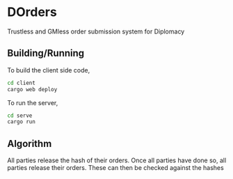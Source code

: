 # DOrders
Trustless and GMless order submission system for Diplomacy

## Building/Running
To build the client side code,
```bash
cd client
cargo web deploy
```
To run the server,
```bash
cd serve
cargo run
```


## Algorithm
All parties release the hash of their orders.
Once all parties have done so, all parties release their orders. These can then be checked against the hashes


